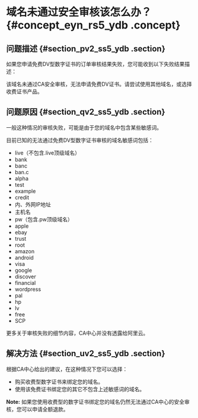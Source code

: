 # 域名未通过安全审核该怎么办？ {#concept_eyn_rs5_ydb .concept}

## 问题描述 {#section_pv2_ss5_ydb .section}

如果您申请免费DV型数字证书的订单审核结果失败，您可能收到以下失败结果描述：

该域名未通过CA安全审核，无法申请免费DV证书。请尝试使用其他域名，或选择收费证书产品。

## 问题原因 {#section_qv2_ss5_ydb .section}

一般这种情况的审核失败，可能是由于您的域名中包含某些敏感词。

目前已知的无法通过免费DV型数字证书审核的域名敏感词包括：

-   live（不包含.live顶级域名）
-   bank
-   banc
-   ban.c
-   alpha
-   test
-   example
-   credit
-   内、外网IP地址
-   主机名
-   pw（包含.pw顶级域名）
-   apple
-   ebay
-   trust
-   root
-   amazon
-   android
-   visa
-   google
-   discover
-   financial
-   wordpress
-   pal
-   hp
-   lv
-   free
-   SCP

更多关于审核失败的细节内容，CA中心并没有透露给阿里云。

## 解决方法 {#section_uv2_ss5_ydb .section}

根据CA中心给出的建议，在这种情况下您可以选择：

-   购买收费型数字证书来绑定您的域名。
-   使用该免费证书绑定您的其它不包含上述敏感词的域名。

**Note:** 如果您使用收费型的数字证书绑定您的域名仍然无法通过CA中心的安全审核，您可以申请全额退款。

